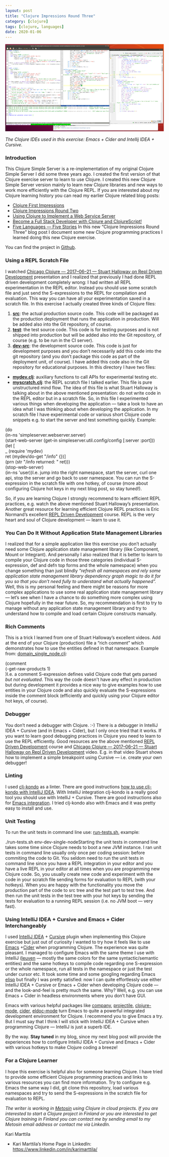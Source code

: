 ```yaml
---
layout: post
title: "Clojure Impressions Round Three"
category: [clojure]
tags: [clojure, languages]
date: 2020-01-06
---
```


![](/img/2020-01-06-clojure-impressions-round-three_img_1.png)

*The Clojure IDEs used in this exercise: Emacs + Cider and Intellij IDEA + Cursive.*

### Introduction

This Clojure Simple Server is a re-implementation of my original Clojure Simple Server I did some three years ago. I created the first version of that Clojure exercise server to learn to use Clojure. I created this new Clojure Simple Server version mainly to learn new Clojure libraries and new ways to work more efficiently with the Clojure REPL. If you are interested about my Clojure learning history you can read my earlier Clojure related blog posts:

* [Clojure First Impressions](https://medium.com/tieto-developers/clojure-first-impressions-2c6232f4b514)
* [Clojure Impressions Round Two](https://medium.com/tieto-developers/clojure-impressions-round-two-f989c0945f4b)
* [Using Clojure to Implement a Web Service Server](https://medium.com/@kari.marttila/using-clojure-to-implement-a-web-service-server-53f62dca964f)
* [Become a Full Stack Developer with Clojure and ClojureScript!](https://medium.com/@kari.marttila/become-a-full-stack-developer-with-clojure-and-clojurescript-c58c93479294)
* [Five Languages — Five Stories](https://medium.com/@kari.marttila/five-languages-five-stories-1afd7b0b583f)
In this new “Clojure Impressions Round Three” blog post I document some new Clojure programming practices I learned doing this new Clojure exercise.

You can find the project in [Github](https://github.com/karimarttila/clojure/tree/master/webstore-demo/simple-server).

### Using a REPL Scratch File

I watched [Chicago Clojure — 2017–06–21 — Stuart Halloway on Repl Driven Development](https://vimeo.com/223309989) presentation and I realized that previously I had done REPL driven development completely wrong: I had written all REPL experimentation in the REPL editor. Instead you should use some scratch file and just send the S-expressions to the REPL for compilation and evaluation. This way you can have all your experimentation saved in a scratch file. In this exercise I actually created three kinds of Clojure files:

1. [**src**](https://github.com/karimarttila/clojure/tree/master/webstore-demo/simple-server/src): the actual production source code. This code will be packaged as the production deployment that runs the application in production. Will be added also into the Git repository, of course.
2. [**test**](https://github.com/karimarttila/clojure/tree/master/webstore-demo/simple-server/test): the test source code. This code is for testing purposes and is not shipped into production but will be added also into the Git repository, of course (e.g. to be run in the CI server).
3. [**dev-src**](https://github.com/karimarttila/clojure/tree/master/webstore-demo/simple-server/dev-src): the development source code. This code is just for development purposes and you don’t necessarily add this code into the git repository (and you don’t package this code as part of the deployment unit, of course). I have added this code also in the Git repository for educational purposes. In this directory I have two files:
* [**mydev.clj**](https://github.com/karimarttila/clojure/blob/master/webstore-demo/simple-server/dev-src/mydev.clj): auxiliary functions to call APIs for experimental testing etc.
* [**myscratch.clj**](https://github.com/karimarttila/clojure/blob/master/webstore-demo/simple-server/dev-src/myscratch.clj): the REPL scratch file I talked earlier. This file is pure unstructured mind flow. The idea of this file is what Stuart Halloway is talking about in the above mentioned presentation: do not write code in the REPL editor but in a scratch file. So, in this file I experimented various things when developing the application — take a look to have an idea what I was thinking about when developing the application.
In my scratch file I have experimental code or various short Clojure code snippets e.g. to start the server and test something quickly. Example:

(do  
 (in-ns 'simpleserver.webserver.server)  
 (start-web-server (get-in simpleserver.util.config/config [:server :port]))  
 (let [  
 \_ (require 'mydev)  
 ret (mydev/do-get "/info" {})]  
 (prn (str "/info returned: " ret)))  
 (stop-web-server)  
 (in-ns 'user))I.e. jump into the right namespace, start the server, curl one api, stop the server and go back to user namespace. You can run the S-expression in the scratch file with one hotkey, of course (more about configuring Clojure hot keys in my next blog post, so stay tuned!).

So, if you are learning Clojure I strongly recommend to learn efficient REPL practices, e.g. watch the above mentioned Stuart Halloway’s presentation. Another great resource for learning efficient Clojure REPL practices is Eric Normand’s excellent [REPL Driven Development](https://purelyfunctional.tv/courses/repl-driven-development-in-clojure/) course. REPL is the very heart and soul of Clojure development — learn to use it.

### You Can Do It Without Application State Management Libraries

I realized that for a simple application like this exercise you don’t actually need some Clojure application state management library (like Component, Mount or Integrant). And personally I also realized that it is better to learn to compile your Clojure code in those three categories (individual S-expression, def and defn top forms and the whole namespace) when you change something than just blindly *“refresh all namespaces and rely some application state management library dependency graph magic to do it for you so that you don’t need fully to understand what actually happened”.* Well, this is my personal feeling and there might be reasons for more complex applications to use some real application state management library — let’s see when I have a chance to do something more complex using Clojure hopefully in the near future. So, my recommendation is first to try to manage without any application state management library and try to understand how to compile and load certain Clojure constructs manually.

### Rich Comments

This is a trick I learned from one of Stuart Halloway’s excellent videos. Add at the end of your Clojure (production) file a “rich comment” which demonstrates how to use the entities defined in that namespace. Example from: [domain\_single\_node.clj](https://github.com/karimarttila/clojure/blob/master/webstore-demo/simple-server/src/simpleserver/domain/domain_single_node.clj):

(comment  
 (-get-raw-products 1)  
)I.e. a comment S-expression defines valid Clojure code that gets parsed *but not evaluated*. This way the code doesn't have any effect in production but during development it provides a nice way to give examples how to use entities in your Clojure code and also quickly evaluate the S-expressions inside the comment block (efficiently and quickly using your Clojure editor hot keys, of course).

### Debugger

You don’t need a debugger with Clojure. :-) There is a debugger in IntelliJ IDEA + Cursive (and in Emacs + Cider), but I only once tried that it works. If you want to learn good debugging practices in Clojure you need to learn to use the REPL efficiently. Good resources are the above mentioned [REPL Driven Development](https://purelyfunctional.tv/courses/repl-driven-development-in-clojure/) course and [Chicago Clojure — 2017–06–21 — Stuart Halloway on Repl Driven Development](https://vimeo.com/223309989) video. E.g. in that video Stuart shows how to implement a simple breakpoint using Cursive — i.e. create your own debugger!

### Linting

I used [clj-kondo](https://github.com/borkdude/clj-kondo) as a linter. There are good instructions [how to use clj-kondo with IntelliJ IDEA](https://github.com/borkdude/clj-kondo/blob/master/doc/editor-integration.md). With IntelliJ integration clj-kondo is a really good tool you should use with IntelliJ + Cursive. There are good instructions also for [Emacs integration](https://github.com/borkdude/flycheck-clj-kondo). I tried clj-kondo also with Emacs and it was pretty easy to install and use.

### Unit Testing

To run the unit tests in command line use: [run-tests.sh](https://github.com/karimarttila/clojure/blob/master/webstore-demo/simple-server/run-tests.sh), example:

./run-tests.sh env-dev-single-nodeStarting the unit tests in command line takes some time since Clojure needs to boot a new JVM instance. I ran unit tests in command line usually only once per coding session: before commiting the code to Git. You seldom need to run the unit tests in command line since you have a REPL integration in your editor and you have a live REPL in your editor at all times when you are programming new Clojure code. So, you usually create new code and experiment with the code in your scratch file sending forms for evaluation to REPL (with your hotkeys). When you are happy with the functionality you move the production part of the code to src tree and the test part to test tree. And then run the unit tests in the test tree with your hot keys by sending the tests for evaluation to a running REPL session (i.e. no JVM boot — very fast).

### Using IntelliJ IDEA + Cursive and Emacs + Cider Interchangeably

I used [IntelliJ IDEA](https://www.jetbrains.com/idea/) + [Cursive](https://cursive-ide.com/) plugin when implementing this Clojure exercise but just out of curiosity I wanted to try how it feels like to use [Emacs](https://www.gnu.org/software/emacs/) +[Cider](https://github.com/clojure-emacs/cider) when programming Clojure. The experience was quite pleasant. I managed to configure Emacs with the same theme I use with IntelliJ ([leuven](https://github.com/fniessen/emacs-leuven-theme) — mostly the same colors for the same syntactic/semantic entities) and the same hotkeys to compile code regarding one S-expression or the whole namespace, run all tests in the namespace or just the test under cursor etc. It took some time and some googling regarding Emacs [elisp](https://www.gnu.org/software/emacs/manual/html_node/elisp/) but finally I was pretty satisfied: now I can quite effortlessly use either IntelliJ IDEA + Cursive or Emacs + Cider when developing Clojure code — and the look-and-feel is pretty much the same. Why? Well, e.g. you can use Emacs + Cider in headless environments where you don’t have GUI.

Emacs with various helpful packages like [company](https://company-mode.github.io/), [projectile](https://github.com/bbatsov/projectile), [clojure-mode](https://github.com/clojure-emacs/clojure-mode), [cider](https://github.com/clojure-emacs/cider), [eldoc-mode](https://www.emacswiki.org/emacs/ElDoc) turn Emacs to quite a powerful integrated development environment for Clojure. I recommend you to give Emacs a try. But I must say that I think I will stick with IntelliJ IDEA + Cursive when programming Clojure — IntelliJ is just a superb IDE.

By the way. **Stay tuned** in my blog, since my next blog post will provide the experiences how to configure IntelliJ IDEA + Cursive and Emacs + Cider with various hotkeys to make Clojure coding a breeze!

### For a Clojure Learner

I hope this exercise is helpful also for someone learning Clojure. I have tried to provide some efficient Clojure programming practices and links to various resources you can find more information. Try to configure e.g. Emacs the same way I did, git clone this repository, load various namespaces and try to send the S-expressions in the scratch file for evaluation to REPL.

*The writer is working in *[*Metosin*](https://www.metosin.fi/)* using Clojure in cloud projects. If you are interested to start a Clojure project in Finland or you are interested to get Clojure training in Finland you can contact me by sending email to my Metosin email address or contact me via LinkedIn.*

Kari Marttila

* Kari Marttila’s Home Page in LinkedIn: <https://www.linkedin.com/in/karimarttila/>
  
